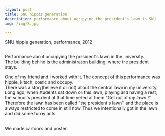 ```yaml
---
layout: post
title: SNU hippie generation
description: performance about occupying the president's lawn in SNU
img: /img/8.jpg

---
```


SNU hippie generation, performance, 2012


<div class="img_row">
	<img class="col one" src="{{ site.baseurl }}/img/84.jpg" alt="" title="example image"/>
	<img class="col one" src="{{ site.baseurl }}/img/85.jpg" alt="" title="example image"/>
	<img class="col one" src="{{ site.baseurl }}/img/86.jpg" alt="" title="example image"/>
</div>
<div class="col three caption">
	Performance about occupying the president's lawn in the university.
</div>
<div class="img_row">
	<img class="col three" src="{{ site.baseurl }}/img/83.jpg" alt="" title="example image"/>
</div>
<div class="col three caption">
	The building behind is the administration building, where the president stays.
</div>

One of my friend and I worked with it. The concept of this performance was hippie, kitsch, comic and occupy.<br/>
There was a story(believe it or not) about the central lawn in my university. Long ago, when students sat down on this lawn, playing and having a rest, the school's president at that time yelled at them "Get out of *my lawn* !" <br/>
Therefore the lawn has been called "the president's lawn", and the place is always restricted to come in still now. Thus we intentionally got in the lawn and did some funny acts.


<div class="img_row">
	<img class="col two" src="{{ site.baseurl }}/img/82.jpg" alt="" title="example image"/>
	<img class="col one" src="{{ site.baseurl }}/img/81.jpg" alt="" title="example image"/>
</div>
<div class="col three caption">
	We made cartoons and poster.
</div>


<br/><br/><br/>
